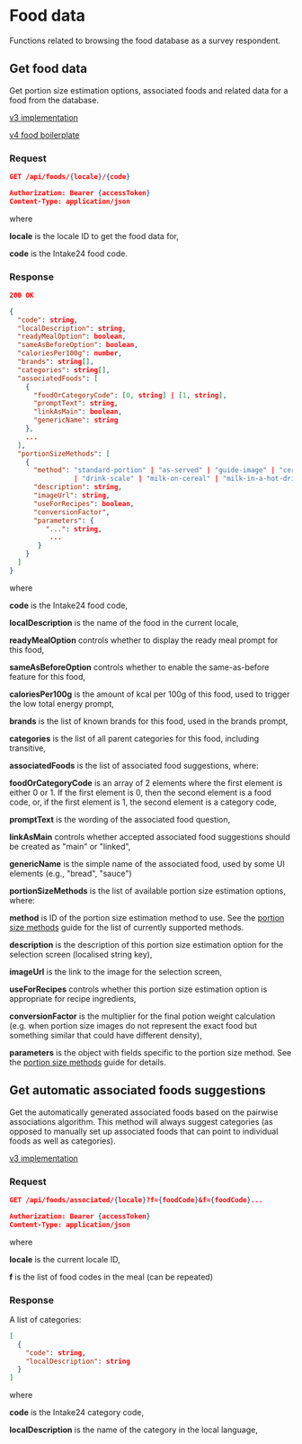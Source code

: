 # Food data

Functions related to browsing the food database as a survey respondent.

## Get food data

Get portion size estimation options, associated foods and related data for a food from the database.

[v3 implementation](https://github.com/MRC-Epid-it24/api-server/blob/master/ApiPlayServer/app/controllers/food/user/FoodDataController.scala#L96-L112)

[v4 food boilerplate](https://github.com/MRC-Epid-it24/intake24/blob/master/apps/api/src/http/controllers/food.controller.ts)

### Request

```json
GET /api/foods/{locale}/{code}

Authorization: Bearer {accessToken}
Content-Type: application/json
```

where

**locale** is the locale ID to get the food data for,

**code** is the Intake24 food code.

### Response

```json
200 OK

{
  "code": string,
  "localDescription": string,
  "readyMealOption": boolean,
  "sameAsBeforeOption": boolean,
  "caloriesPer100g": number,
  "brands": string[],
  "categories": string[],
  "associatedFoods": [
    {
      "foodOrCategoryCode": [0, string] | [1, string],
      "promptText": string,
      "linkAsMain": boolean,
      "genericName": string
    },
    ...
  ],
  "portionSizeMethods": [
    {
      "method": "standard-portion" | "as-served" | "guide-image" | "cereal"
                | "drink-scale" | "milk-on-cereal" | "milk-in-a-hot-drink" | "pizza",
      "description": string,
      "imageUrl": string,
      "useForRecipes": boolean,
      "conversionFactor",
      "parameters": {
         "...": string,
          ...
       }
    }
  ]
}
```

where

**code** is the Intake24 food code,

**localDescription** is the name of the food in the current locale,

**readyMealOption** controls whether to display the ready meal prompt for this food,

**sameAsBeforeOption** controls whether to enable the same-as-before feature for this food,

**caloriesPer100g** is the amount of kcal per 100g of this food, used to trigger the low total energy prompt,

**brands** is the list of known brands for this food, used in the brands prompt,

**categories** is the list of all parent categories for this food, including transitive,

**associatedFoods** is the list of associated food suggestions, where:

<div class="nested-description">

**foodOrCategoryCode** is an array of 2 elements where the first element is either 0 or 1. If the
first element is 0, then the second element is a food code, or, if the first element is 1, the second
element is a category code,

**promptText** is the wording of the associated food question,

**linkAsMain** controls whether accepted associated food suggestions should be created as "main" or "linked",

**genericName** is the simple name of the associated food, used by some UI elements (e.g., "bread", "sauce")

</div>

**portionSizeMethods** is the list of available portion size estimation options, where:

<div class="nested-description">

**method** is ID of the portion size estimation method to use. See the
[portion size methods](../../developer/portion-size.html) guide for the list of currently supported methods.

**description** is the description of this portion size estimation option for the selection screen (localised
string key),

**imageUrl** is the link to the image for the selection screen,

**useForRecipes** controls whether this portion size estimation option is appropriate for recipe ingredients,

**conversionFactor** is the multiplier for the final potion weight calculation (e.g. when portion size images
do not represent the exact food but something similar that could have different density),

**parameters** is the object with fields specific to the portion size method. See the
[portion size methods](../../developer/portion-size.html) guide for details.

</div>

## Get automatic associated foods suggestions

Get the automatically generated associated foods based on the pairwise associations algorithm. This method will
always suggest categories (as opposed to manually set up associated foods that can point to individual foods as
well as categories).

[v3 implementation](https://github.com/MRC-Epid-it24/api-server/blob/master/ApiPlayServer/app/controllers/food/user/FoodDataController.scala#L154-L186)

### Request

```json
GET /api/foods/associated/{locale}?f={foodCode}&f={foodCode}...

Authorization: Bearer {accessToken}
Content-Type: application/json
```

where

**locale** is the current locale ID,

**f** is the list of food codes in the meal (can be repeated)

### Response

A list of categories:

```json
[
  {
    "code": string,
    "localDescription": string
  }
]
```

where

**code** is the Intake24 category code,

**localDescription** is the name of the category in the local language,
